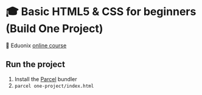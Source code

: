 # :mortar_board: Basic HTML5 & CSS for beginners (Build One Project)

:link: Eduonix [online course][course]

## Run the project

1. Install the [Parcel](https://parceljs.org/) bundler
2. `parcel one-project/index.html`

[course]: https://www.eduonix.com/new_dashboard/basic-html5-and-css-for-beginners-build-one-project
